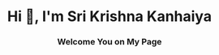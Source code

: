 <h1 align="center">Hi 👋, I'm Sri Krishna Kanhaiya</h1>
<h3 align="center">Welcome You on My Page</h3>


